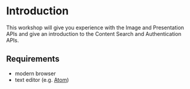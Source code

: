 # Introduction

This workshop will give you experience with the Image and Presentation APIs and give an introduction to the Content Search and Authentication APIs.

## Requirements

- modern browser
- text editor (e.g. [Atom](https://atom.io/))
